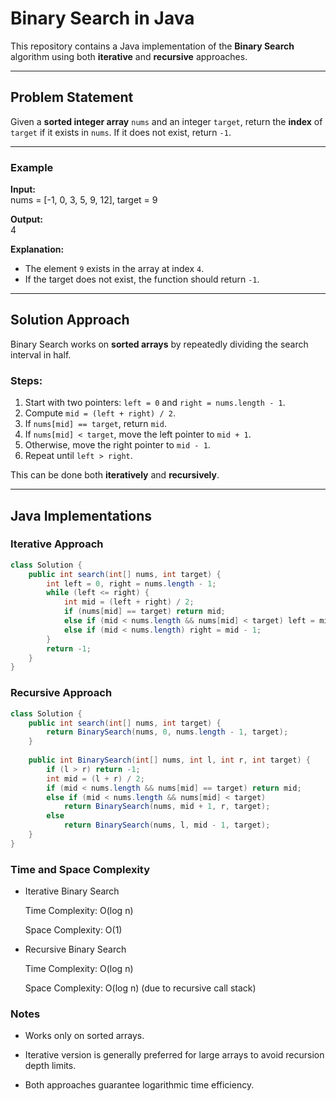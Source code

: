 # Binary Search in Java

This repository contains a Java implementation of the **Binary Search** algorithm using both **iterative** and **recursive** approaches.  

---

## Problem Statement  

Given a **sorted integer array** `nums` and an integer `target`, return the **index** of `target` if it exists in `nums`. If it does not exist, return `-1`.  

---

### Example  

**Input:**  
nums = [-1, 0, 3, 5, 9, 12], target = 9  

**Output:**  
4  

**Explanation:**  
- The element `9` exists in the array at index `4`.  
- If the target does not exist, the function should return `-1`.  

---

## Solution Approach  

Binary Search works on **sorted arrays** by repeatedly dividing the search interval in half.  

### Steps:  

1. Start with two pointers: `left = 0` and `right = nums.length - 1`.  
2. Compute `mid = (left + right) / 2`.  
3. If `nums[mid] == target`, return `mid`.  
4. If `nums[mid] < target`, move the left pointer to `mid + 1`.  
5. Otherwise, move the right pointer to `mid - 1`.  
6. Repeat until `left > right`.  

This can be done both **iteratively** and **recursively**.  

---

## Java Implementations  

### Iterative Approach  

```java
class Solution {
    public int search(int[] nums, int target) {
        int left = 0, right = nums.length - 1;
        while (left <= right) {
            int mid = (left + right) / 2;
            if (nums[mid] == target) return mid;
            else if (mid < nums.length && nums[mid] < target) left = mid + 1;
            else if (mid < nums.length) right = mid - 1;
        }
        return -1;
    }
}
```

### Recursive Approach
``` java
class Solution {
    public int search(int[] nums, int target) {
        return BinarySearch(nums, 0, nums.length - 1, target);
    }
    
    public int BinarySearch(int[] nums, int l, int r, int target) {
        if (l > r) return -1;
        int mid = (l + r) / 2;
        if (mid < nums.length && nums[mid] == target) return mid;
        else if (mid < nums.length && nums[mid] < target) 
            return BinarySearch(nums, mid + 1, r, target);
        else 
            return BinarySearch(nums, l, mid - 1, target);
    }
}
```

### Time and Space Complexity

- Iterative Binary Search

     Time Complexity: O(log n)

     Space Complexity: O(1)

- Recursive Binary Search

     Time Complexity: O(log n)

     Space Complexity: O(log n) (due to recursive call stack)

### Notes

- Works only on sorted arrays.

- Iterative version is generally preferred for large arrays to avoid recursion depth limits.

- Both approaches guarantee logarithmic time efficiency.
